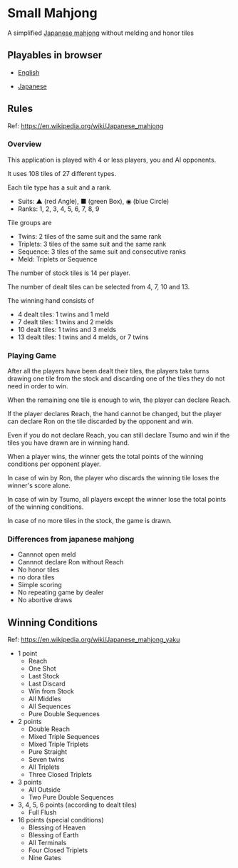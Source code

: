 # Small Mahjong

A simplified [Japanese mahjong](https://en.wikipedia.org/wiki/Japanese_mahjong) without melding and honor tiles

## Playables in browser

- [English](https://smallmahjong.pages.dev/en/)

- [Japanese](https://smallmahjong.pages.dev/ja/)

## Rules

Ref: https://en.wikipedia.org/wiki/Japanese_mahjong

### Overview

This application is played with 4 or less players, you and AI opponents.

It uses 108 tiles of 27 different types.

Each tile type has a suit and a rank.

- Suits: ▲ (red Angle), ■ (green Box), ◉ (blue Circle)
- Ranks: 1, 2, 3, 4, 5, 6, 7, 8, 9

Tile groups are

- Twins: 2 tiles of the same suit and the same rank
- Triplets: 3 tiles of the same suit and the same rank
- Sequence: 3 tiles of the same suit and consecutive ranks
- Meld: Triplets or Sequence

The number of stock tiles is 14 per player.

The number of dealt tiles can be selected from 4, 7, 10 and 13.

The winning hand consists of

- 4 dealt tiles: 1 twins and 1 meld
- 7 dealt tiles: 1 twins and 2 melds
- 10 dealt tiles: 1 twins and 3 melds
- 13 dealt tiles: 1 twins and 4 melds, or 7 twins

### Playing Game

After all the players have been dealt their tiles, the players take turns drawing one tile from the stock and discarding one of the tiles they do not need in order to win.

When the remaining one tile is enough to win, the player can declare Reach.

If the player declares Reach, the hand cannot be changed, but the player can declare Ron on the tile discarded by the opponent and win.

Even if you do not declare Reach, you can still declare Tsumo and win if the tiles you have drawn are in winning hand.

When a player wins, the winner gets the total points of the winning conditions per opponent player.

In case of win by Ron, the player who discards the winning tile loses the winner's score alone.

In case of win by Tsumo, all players except the winner lose the total points of the winning conditions.

In case of no more tiles in the stock, the game is drawn.

### Differences from japanese mahjong

- Cannnot open meld
- Cannnot declare Ron without Reach
- No honor tiles
- no dora tiles
- Simple scoring
- No repeating game by dealer
- No abortive draws

## Winning Conditions

Ref: https://en.wikipedia.org/wiki/Japanese_mahjong_yaku

- 1 point
  - Reach
  - One Shot
  - Last Stock
  - Last Discard
  - Win from Stock
  - All Middles
  - All Sequences
  - Pure Double Sequences
- 2 points
  - Double Reach
  - Mixed Triple Sequences
  - Mixed Triple Triplets
  - Pure Straight
  - Seven twins
  - All Triplets
  - Three Closed Triplets
- 3 points
  - All Outside
  - Two Pure Double Sequences
- 3, 4, 5, 6 points (according to dealt tiles)
  - Full Flush
- 16 points (special conditions)
  - Blessing of Heaven
  - Blessing of Earth
  - All Terminals
  - Four Closed Triplets
  - Nine Gates
